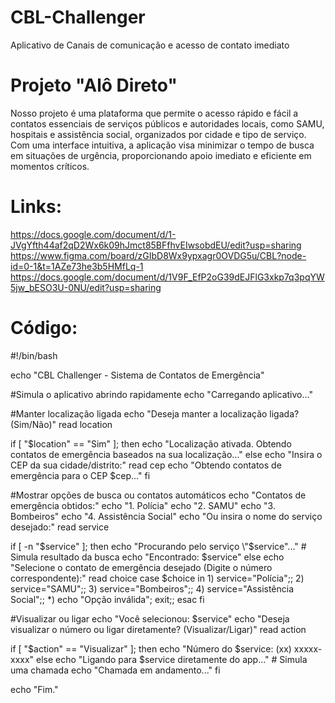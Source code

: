 # CBL-Challenger
Aplicativo de Canais de comunicação e acesso de contato imediato


# Projeto "Alô Direto" 
Nosso projeto é uma plataforma que permite o acesso rápido e fácil a contatos essenciais de serviços públicos e autoridades locais, como SAMU, hospitais e assistência social, organizados por cidade e tipo de serviço. Com uma interface intuitiva, a aplicação visa minimizar o tempo de busca em situações de urgência, proporcionando apoio imediato e eficiente em momentos críticos.

# Links:
https://docs.google.com/document/d/1-JVgYfth44af2qD2Wx6k09hJmct85BFfhvEIwsobdEU/edit?usp=sharing
https://www.figma.com/board/zGIbD8Wx9ypxagr0OVDG5u/CBL?node-id=0-1&t=1AZe73he3b5HMfLq-1
https://docs.google.com/document/d/1V9F_EfP2oG39dEJFlG3xkp7q3pqYW5jw_bESO3U-0NU/edit?usp=sharing

# Código:
#!/bin/bash

echo "CBL Challenger - Sistema de Contatos de Emergência"

#Simula o aplicativo abrindo rapidamente
echo "Carregando aplicativo..."

#Manter localização ligada
echo "Deseja manter a localização ligada? (Sim/Não)"
read location

if [ "$location" == "Sim" ]; then
    echo "Localização ativada. Obtendo contatos de emergência baseados na sua localização..."
else
    echo "Insira o CEP da sua cidade/distrito:"
    read cep
    echo "Obtendo contatos de emergência para o CEP $cep..."
fi

#Mostrar opções de busca ou contatos automáticos
echo "Contatos de emergência obtidos:"
echo "1. Polícia"
echo "2. SAMU"
echo "3. Bombeiros"
echo "4. Assistência Social"
echo "Ou insira o nome do serviço desejado:"
read service

if [ -n "$service" ]; then
    echo "Procurando pelo serviço \"$service\"..."
    # Simula resultado da busca
    echo "Encontrado: $service"
else
    echo "Selecione o contato de emergência desejado (Digite o número correspondente):"
    read choice
    case $choice in
        1) service="Polícia";;
        2) service="SAMU";;
        3) service="Bombeiros";;
        4) service="Assistência Social";;
        *) echo "Opção inválida"; exit;;
    esac
fi

#Visualizar ou ligar
echo "Você selecionou: $service"
echo "Deseja visualizar o número ou ligar diretamente? (Visualizar/Ligar)"
read action

if [ "$action" == "Visualizar" ]; then
    echo "Número do $service: (xx) xxxxx-xxxx"
else
    echo "Ligando para $service diretamente do app..."
    # Simula uma chamada
    echo "Chamada em andamento..."
fi

echo "Fim."

